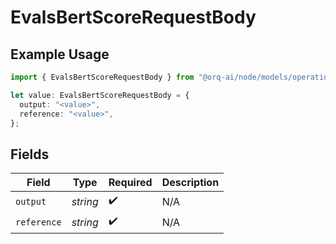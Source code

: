 # EvalsBertScoreRequestBody

## Example Usage

```typescript
import { EvalsBertScoreRequestBody } from "@orq-ai/node/models/operations";

let value: EvalsBertScoreRequestBody = {
  output: "<value>",
  reference: "<value>",
};
```

## Fields

| Field              | Type               | Required           | Description        |
| ------------------ | ------------------ | ------------------ | ------------------ |
| `output`           | *string*           | :heavy_check_mark: | N/A                |
| `reference`        | *string*           | :heavy_check_mark: | N/A                |